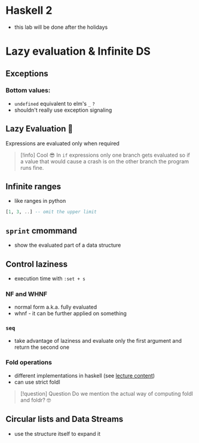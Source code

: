 # Haskell 2

- this lab will be done after the holidays

# Lazy evaluation & Infinite DS

## Exceptions

### Bottom values:
- `undefined` equivalent to elm's `_` `?`
- shouldn't really use exception signaling

## Lazy Evaluation 🦥

Expressions are evaluated only when required

> [!info] Cool 😎
> In `if` expressions only one branch gets evaluated so if a value that would cause a crash is on the other branch the program runs fine.

## Infinite ranges
- like ranges in python
```haskell
[1, 3, ..] -- omit the upper limit
```

## `sprint` cmommand
- show the evaluated part of a data structure

## Control laziness

- execution time with `:set + s`

### NF and WHNF
- normal form a.k.a. fully evaluated
- whnf - it can be further applied on something

### `seq`
- take advantage of laziness and evaluate only the first argument and return the second one

### Fold operations
- different implementations in haskell (see [lecture content](obsidian://open?vault=University%20Notes&file=Year%203%2FSemester%201%2FFunctional%20Programming%2FLecture%2FL7))
- can use strict foldl

> [!question] Question
> Do we mention the actual way of computing foldl and foldr? 🤓

## Circular lists and Data Streams
- use the structure itself to expand it